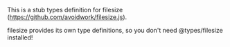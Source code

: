 This is a stub types definition for filesize (https://github.com/avoidwork/filesize.js).

filesize provides its own type definitions, so you don't need @types/filesize installed!